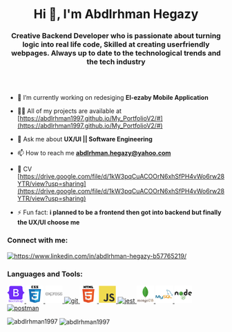 
<h1 align="center">Hi 👋, I'm Abdlrhman Hegazy</h1>
<h3 align="center">Creative Backend Developer who is passionate about turning logic into real life code, Skilled at creating userfriendly webpages. Always up to date to the technological trends and the tech industry</h3>
<br>
<br>

- 🔭 I’m currently working on redesiging **El-ezaby Mobile Application**

- 👨‍💻 All of my projects are available at [https://abdlrhman1997.github.io/My_PortfolioV2/#](https://abdlrhman1997.github.io/My_PortfolioV2/#)

- 💬 Ask me about **UX/UI || Software Engineering**

- 📫 How to reach me **abdlrhman.hegazy@yahoo.com**

- 📄 CV [https://drive.google.com/file/d/1kW3pqCuACOOrN6xhSfPH4vWo6rw28YTR/view?usp=sharing](https://drive.google.com/file/d/1kW3pqCuACOOrN6xhSfPH4vWo6rw28YTR/view?usp=sharing)

- ⚡ Fun fact: **i planned to be a frontend then got into backend but finally the UX/UI choose me**

<h3 align="left">Connect with me:</h3>
<p align="left">
<a href="https://linkedin.com/in/https://www.linkedin.com/in/abdlrhman-hegazy-b57765219/" target="blank"><img align="center" src="https://raw.githubusercontent.com/rahuldkjain/github-profile-readme-generator/master/src/images/icons/Social/linked-in-alt.svg" alt="https://www.linkedin.com/in/abdlrhman-hegazy-b57765219/" height="30" width="40" /></a>
</p>

<h3 align="left">Languages and Tools:</h3>
<p align="left"> <a href="https://getbootstrap.com" target="_blank" rel="noreferrer"> <img src="https://raw.githubusercontent.com/devicons/devicon/master/icons/bootstrap/bootstrap-plain-wordmark.svg" alt="bootstrap" width="40" height="40"/> </a> <a href="https://www.w3schools.com/css/" target="_blank" rel="noreferrer"> <img src="https://raw.githubusercontent.com/devicons/devicon/master/icons/css3/css3-original-wordmark.svg" alt="css3" width="40" height="40"/> </a> <a href="https://expressjs.com" target="_blank" rel="noreferrer"> <img src="https://raw.githubusercontent.com/devicons/devicon/master/icons/express/express-original-wordmark.svg" alt="express" width="40" height="40"/> </a> <a href="https://git-scm.com/" target="_blank" rel="noreferrer"> <img src="https://www.vectorlogo.zone/logos/git-scm/git-scm-icon.svg" alt="git" width="40" height="40"/> </a> <a href="https://www.w3.org/html/" target="_blank" rel="noreferrer"> <img src="https://raw.githubusercontent.com/devicons/devicon/master/icons/html5/html5-original-wordmark.svg" alt="html5" width="40" height="40"/> </a> <a href="https://developer.mozilla.org/en-US/docs/Web/JavaScript" target="_blank" rel="noreferrer"> <img src="https://raw.githubusercontent.com/devicons/devicon/master/icons/javascript/javascript-original.svg" alt="javascript" width="40" height="40"/> </a> <a href="https://jestjs.io" target="_blank" rel="noreferrer"> <img src="https://www.vectorlogo.zone/logos/jestjsio/jestjsio-icon.svg" alt="jest" width="40" height="40"/> </a> <a href="https://www.mongodb.com/" target="_blank" rel="noreferrer"> <img src="https://raw.githubusercontent.com/devicons/devicon/master/icons/mongodb/mongodb-original-wordmark.svg" alt="mongodb" width="40" height="40"/> </a> <a href="https://www.mysql.com/" target="_blank" rel="noreferrer"> <img src="https://raw.githubusercontent.com/devicons/devicon/master/icons/mysql/mysql-original-wordmark.svg" alt="mysql" width="40" height="40"/> </a> <a href="https://nodejs.org" target="_blank" rel="noreferrer"> <img src="https://raw.githubusercontent.com/devicons/devicon/master/icons/nodejs/nodejs-original-wordmark.svg" alt="nodejs" width="40" height="40"/> </a> <a href="https://postman.com" target="_blank" rel="noreferrer"> <img src="https://www.vectorlogo.zone/logos/getpostman/getpostman-icon.svg" alt="postman" width="40" height="40"/> </a> </p>

<p><img align="left" src="https://github-readme-stats.vercel.app/api/top-langs?username=abdlrhman1997&show_icons=true&locale=en&layout=compact" alt="abdlrhman1997" /></p>

<p>&nbsp;<img align="center" src="https://github-readme-stats.vercel.app/api?username=abdlrhman1997&show_icons=true&locale=en" alt="abdlrhman1997" /></p>
